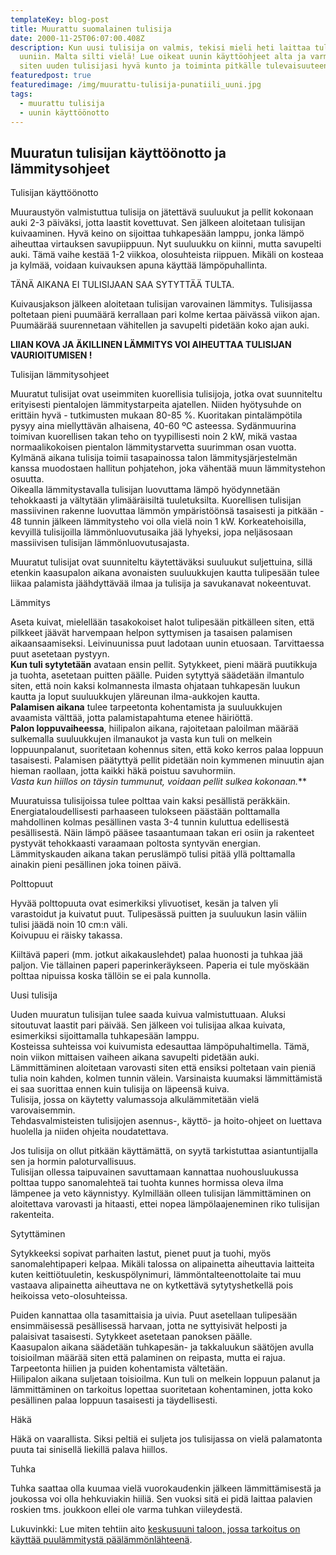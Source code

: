 ```yaml
---
templateKey: blog-post
title: Muurattu suomalainen tulisija
date: 2000-11-25T06:07:00.408Z
description: Kun uusi tulisija on valmis, tekisi mieli heti laittaa tulet
  uuniin. Malta silti vielä! Lue oikeat uunin käyttöohjeet alta ja varmista
  siten uuden tulisijasi hyvä kunto ja toiminta pitkälle tulevaisuuteen.
featuredpost: true
featuredimage: /img/muurattu-tulisija-punatiili_uuni.jpg
tags:
  - muurattu tulisija
  - uunin käyttöönotto
---
```

## Muuratun tulisijan käyttöönotto ja lämmitysohjeet

Tulisijan käyttöönotto

Muuraustyön valmistuttua tulisija on jätettävä suuluukut ja pellit kokonaan auki 2-3 päiväksi, jotta laastit kovettuvat. Sen jälkeen aloitetaan tulisijan kuivaaminen. Hyvä keino on sijoittaa tuhkapesään lamppu, jonka lämpö aiheuttaa virtauksen savupiippuun. Nyt suuluukku on kiinni, mutta savupelti auki. Tämä vaihe kestää 1-2 viikkoa, olosuhteista riippuen. Mikäli on kosteaa ja kylmää, voidaan kuivauksen apuna käyttää lämpöpuhallinta.

TÄNÄ AIKANA EI TULISIJAAN SAA SYTYTTÄÄ TULTA.

Kuivausjakson jälkeen aloitetaan tulisijan varovainen lämmitys. Tulisijassa poltetaan pieni puumäärä kerrallaan pari kolme kertaa päivässä viikon ajan. Puumäärää suurennetaan vähitellen ja savupelti pidetään koko ajan auki.

**LIIAN KOVA JA ÄKILLINEN LÄMMITYS VOI AIHEUTTAA TULISIJAN VAURIOITUMISEN !**

Tulisijan lämmitysohjeet

Muuratut tulisijat ovat useimmiten kuorellisia tulisijoja, jotka ovat suunniteltu erityisesti pientalojen lämmitystarpeita ajatellen. Niiden hyötysuhde on erittäin hyvä - tutkimusten mukaan 80-85 %. Kuoritakan pintalämpötila pysyy aina miellyttävän alhaisena, 40-60 ºC asteessa. Sydänmuurina toimivan kuorellisen takan teho on tyypillisesti noin 2 kW, mikä vastaa normaalikokoisen pientalon lämmitystarvetta suurimman osan vuotta. Kylmänä aikana tulisija toimii tasapainossa talon lämmitysjärjestelmän kanssa muodostaen hallitun pohjatehon, joka vähentää muun lämmitystehon osuutta.\
Oikealla lämmitystavalla tulisijan luovuttama lämpö hyödynnetään tehokkaasti ja vältytään ylimääräisiltä tuuletuksilta. Kuorellisen tulisijan massiivinen rakenne luovuttaa lämmön ympäristöönsä tasaisesti ja pitkään - 48 tunnin jälkeen lämmitysteho voi olla vielä noin 1 kW. Korkeatehoisilla, kevyillä tulisijoilla lämmönluovutusaika jää lyhyeksi, jopa neljäsosaan massiivisen tulisijan lämmönluovutusajasta.

Muuratut tulisijat ovat suunniteltu käytettäväksi suuluukut suljettuina, sillä etenkin kaasupalon aikana avonaisten suuluukkujen kautta tulipesään tulee liikaa palamista jäähdyttävää ilmaa ja tulisija ja savukanavat nokeentuvat.

Lämmitys

Aseta kuivat, mielellään tasakokoiset halot tulipesään pitkälleen siten, että pilkkeet jäävät harvempaan helpon syttymisen ja tasaisen palamisen aikaansaamiseksi. Leivinuunissa puut ladotaan uunin etuosaan. Tarvittaessa puut asetetaan pystyyn.\
**Kun tuli sytytetään** avataan ensin pellit. Sytykkeet, pieni määrä puutikkuja ja tuohta, asetetaan puitten päälle. Puiden sytyttyä säädetään ilmantulo siten, että noin kaksi kolmannesta ilmasta ohjataan tuhkapesän luukun kautta ja loput suuluukkujen yläreunan ilma-aukkojen kautta.\
**Palamisen aikana** tulee tarpeetonta kohentamista ja suuluukkujen avaamista välttää, jotta palamistapahtuma etenee häiriöttä.\
**Palon loppuvaiheessa**, hiilipalon aikana, rajoitetaan paloilman määrää sulkemalla suuluukkujen ilmanaukot ja vasta kun tuli on melkein loppuunpalanut, suoritetaan kohennus siten, että koko kerros palaa loppuun tasaisesti. Palamisen päätyttyä pellit pidetään noin kymmenen minuutin ajan hieman raollaan, jotta kaikki häkä poistuu savuhormiin.\
**Vasta kun hiillos on täysin tummunut, voidaan pellit sulkea kokonaan*.***

Muuratuissa tulisijoissa tulee polttaa vain kaksi pesällistä peräkkäin. Energiataloudellisesti parhaaseen tulokseen päästään polttamalla mahdollinen kolmas pesällinen vasta 3-4 tunnin kuluttua edellisestä pesällisestä. Näin lämpö pääsee tasaantumaan takan eri osiin ja rakenteet pystyvät tehokkaasti varaamaan poltosta syntyvän energian. Lämmityskauden aikana takan peruslämpö tulisi pitää yllä polttamalla ainakin pieni pesällinen joka toinen päivä.

Polttopuut

Hyvää polttopuuta ovat esimerkiksi ylivuotiset, kesän ja talven yli varastoidut ja kuivatut puut. Tulipesässä puitten ja suuluukun lasin väliin tulisi jäädä noin 10 cm:n väli.\
Koivupuu ei räisky takassa.

Kiiltävä paperi (mm. jotkut aikakauslehdet) palaa huonosti ja tuhkaa jää paljon. Vie tällainen paperi paperinkeräykseen. Paperia ei tule myöskään polttaa nipuissa koska tällöin se ei pala kunnolla.

Uusi tulisija

Uuden muuratun tulisijan tulee saada kuivua valmistuttuaan. Aluksi sitoutuvat laastit pari päivää. Sen jälkeen voi tulisijaa alkaa kuivata, esimerkiksi sijoittamalla tuhkapesään lamppu.\
Kosteissa suhteissa voi kuivumista edesauttaa lämpöpuhaltimella. Tämä, noin viikon mittaisen vaiheen aikana savupelti pidetään auki.\
Lämmittäminen aloitetaan varovasti siten että ensiksi poltetaan vain pieniä tulia noin kahden, kolmen tunnin välein. Varsinaista kuumaksi lämmittämistä ei saa suorittaa ennen kuin tulisija on läpeensä kuiva.\
Tulisija, jossa on käytetty valumassoja alkulämmitetään vielä varovaisemmin.\
Tehdasvalmisteisten tulisijojen asennus-, käyttö- ja hoito-ohjeet on luettava huolella ja niiden ohjeita noudatettava.

Jos tulisija on ollut pitkään käyttämättä, on syytä tarkistuttaa asiantuntijalla sen ja hormin paloturvallisuus.\
Tulisijan ollessa taipuvainen savuttamaan kannattaa nuohousluukussa polttaa tuppo sanomalehteä tai tuohta kunnes hormissa oleva ilma lämpenee ja veto käynnistyy. Kylmillään olleen tulisijan lämmittäminen on aloitettava varovasti ja hitaasti, ettei nopea lämpölaajeneminen riko tulisijan rakenteita.

Sytyttäminen

Sytykkeeksi sopivat parhaiten lastut, pienet puut ja tuohi, myös sanomalehtipaperi kelpaa. Mikäli talossa on alipainetta aiheuttavia laitteita kuten keittiötuuletin, keskuspölynimuri, lämmöntalteenottolaite tai muu vastaava alipainetta aiheuttava ne on kytkettävä sytytyshetkellä pois heikoissa veto-olosuhteissa.

Puiden kannattaa olla tasamittaisia ja uivia. Puut asetellaan tulipesään ensimmäisessä pesällisessä harvaan, jotta ne syttyisivät helposti ja palaisivat tasaisesti. Sytykkeet asetetaan panoksen päälle.\
Kaasupalon aikana säädetään tuhkapesän- ja takkaluukun säätöjen avulla toisioilman määrää siten että palaminen on reipasta, mutta ei rajua. Tarpeetonta hiilien ja puiden kohentamista vältetään.\
Hiilipalon aikana suljetaan toisioilma. Kun tuli on melkein loppuun palanut ja lämmittäminen on tarkoitus lopettaa suoritetaan kohentaminen, jotta koko pesällinen palaa loppuun tasaisesti ja täydellisesti.

Häkä

Häkä on vaarallista. Siksi peltiä ei suljeta jos tulisijassa on vielä palamatonta puuta tai sinisellä liekillä palava hiillos.

Tuhka

Tuhka saattaa olla kuumaa vielä vuorokaudenkin jälkeen lämmittämisestä ja joukossa voi olla hehkuviakin hiiliä. Sen vuoksi sitä ei pidä laittaa palavien roskien tms. joukkoon ellei ole varma tuhkan viileydestä.



Lukuvinkki: Lue miten tehtiin aito [keskusuuni taloon, jossa tarkoitus on käyttää puulämmitystä päälämmönlähteenä](http://iso-orvokkiniitty.fi/blog/varaavat-tulisijat-paalammonlahteena-ja-kuinka-ne-rakennettiin/).
